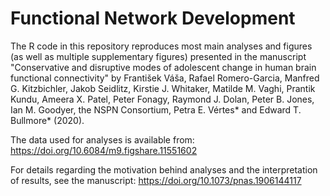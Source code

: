 # Functional Network Development

The R code in this repository reproduces most main analyses and figures (as well as multiple supplementary figures) presented in the manuscript "Conservative and disruptive modes of adolescent change in human brain functional connectivity" by František Váša, Rafael Romero-Garcia, Manfred G. Kitzbichler, Jakob Seidlitz, Kirstie J. Whitaker, Matilde M. Vaghi, Prantik Kundu, Ameera X. Patel, Peter Fonagy, Raymond J. Dolan, Peter B. Jones, Ian M. Goodyer, the NSPN Consortium, Petra E. Vértes* and Edward T. Bullmore* (2020).

The data used for analyses is available from: https://doi.org/10.6084/m9.figshare.11551602

For details regarding the motivation behind analyses and the interpretation of results, see the manuscript:  https://doi.org/10.1073/pnas.1906144117
